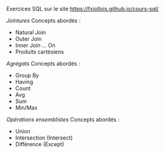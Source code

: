 Exercices SQL sur le site https://fxjollois.github.io/cours-sql/

*_Jointures_*
Concepts abordés :
- Natural Join
- Outer Join
- Inner Join ... On
- Produits cartésiens


*_Agrégats_*
Concepts abordés :
- Group By
- Having
- Count
- Avg
- Sum
- Min/Max


*_Opérations ensemblistes_*
Concepts abordés :
- Union
- Intersection (Intersect)
- Différence (Except)